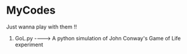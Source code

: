 # MyCodes
Just wanna play with them !!


1. GoL.py ----> A python simulation of John Conway's Game of Life experiment
